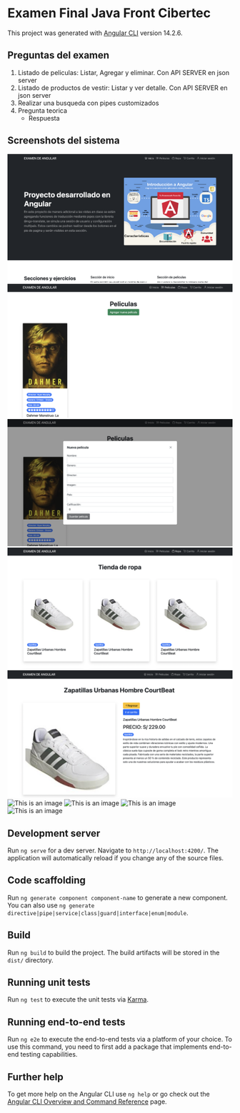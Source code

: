 # Examen Final Java Front Cibertec

This project was generated with [Angular CLI](https://github.com/angular/angular-cli) version 14.2.6.

## Preguntas del examen

1. Listado de peliculas: Listar, Agregar y eliminar. Con API SERVER en json server
2. Listado de productos de vestir: Listar y ver detalle. Con API SERVER en json server
3. Realizar una busqueda con pipes customizados
4. Pregunta teorica
    - Respuesta

## Screenshots del sistema

![This is an image](src/assets/images/screenshots/screen1.png)
![This is an image](src/assets/images/screenshots/screen2.png)
![This is an image](src/assets/images/screenshots/screen3.png)
![This is an image](src/assets/images/screenshots/screen4.png)
![This is an image](src/assets/images/screenshots/screen5.png)
![This is an image](https://myoctocat.com/assets/images/base-octocat.svg)
![This is an image](https://myoctocat.com/assets/images/base-octocat.svg)
![This is an image](https://myoctocat.com/assets/images/base-octocat.svg)
![This is an image](https://myoctocat.com/assets/images/base-octocat.svg)

## Development server

Run `ng serve` for a dev server. Navigate to `http://localhost:4200/`. The application will automatically reload if you change any of the source files.

## Code scaffolding

Run `ng generate component component-name` to generate a new component. You can also use `ng generate directive|pipe|service|class|guard|interface|enum|module`.

## Build

Run `ng build` to build the project. The build artifacts will be stored in the `dist/` directory.

## Running unit tests

Run `ng test` to execute the unit tests via [Karma](https://karma-runner.github.io).

## Running end-to-end tests

Run `ng e2e` to execute the end-to-end tests via a platform of your choice. To use this command, you need to first add a package that implements end-to-end testing capabilities.

## Further help

To get more help on the Angular CLI use `ng help` or go check out the [Angular CLI Overview and Command Reference](https://angular.io/cli) page.
